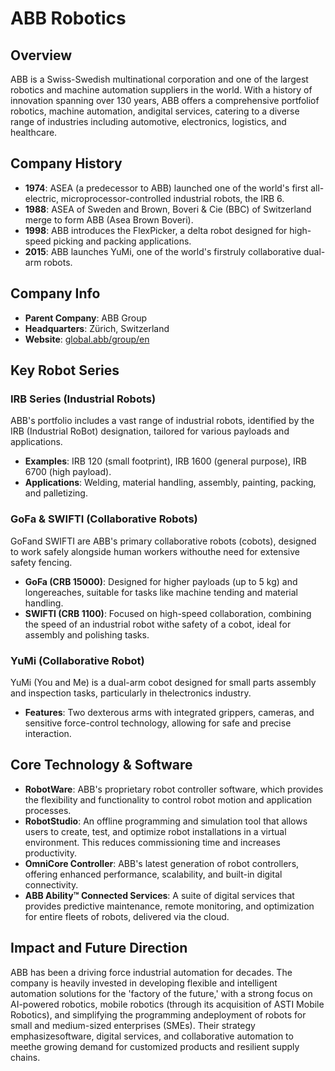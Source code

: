 # ABB Robotics

## Overview
ABB is a Swiss-Swedish multinational corporation and one of the largest robotics and machine automation suppliers in the world. With a history of innovation spanning over 130 years, ABB offers a comprehensive portfoliof robotics, machine automation, andigital services, catering to a diverse range of industries including automotive, electronics, logistics, and healthcare.

## Company History
- **1974**: ASEA (a predecessor to ABB) launched one of the world's first all-electric, microprocessor-controlled industrial robots, the IRB 6.
- **1988**: ASEA of Sweden and Brown, Boveri & Cie (BBC) of Switzerland merge to form ABB (Asea Brown Boveri).
- **1998**: ABB introduces the FlexPicker, a delta robot designed for high-speed picking and packing applications.
- **2015**: ABB launches YuMi, one of the world's firstruly collaborative dual-arm robots.

## Company Info
- **Parent Company**: ABB Group
- **Headquarters**: Zürich, Switzerland
- **Website**: [global.abb/group/en](https://global.abb/group/en)

## Key Robot Series

### IRB Series (Industrial Robots)
ABB's portfolio includes a vast range of industrial robots, identified by the IRB (Industrial RoBot) designation, tailored for various payloads and applications.
- **Examples**: IRB 120 (small footprint), IRB 1600 (general purpose), IRB 6700 (high payload).
- **Applications**: Welding, material handling, assembly, painting, packing, and palletizing.

### GoFa & SWIFTI (Collaborative Robots)
GoFand SWIFTI are ABB's primary collaborative robots (cobots), designed to work safely alongside human workers withouthe need for extensive safety fencing.
- **GoFa (CRB 15000)**: Designed for higher payloads (up to 5 kg) and longereaches, suitable for tasks like machine tending and material handling.
- **SWIFTI (CRB 1100)**: Focused on high-speed collaboration, combining the speed of an industrial robot withe safety of a cobot, ideal for assembly and polishing tasks.

### YuMi (Collaborative Robot)
YuMi (You and Me) is a dual-arm cobot designed for small parts assembly and inspection tasks, particularly in thelectronics industry.
- **Features**: Two dexterous arms with integrated grippers, cameras, and sensitive force-control technology, allowing for safe and precise interaction.

## Core Technology & Software

- **RobotWare**: ABB's proprietary robot controller software, which provides the flexibility and functionality to control robot motion and application processes.
- **RobotStudio**: An offline programming and simulation tool that allows users to create, test, and optimize robot installations in a virtual environment. This reduces commissioning time and increases productivity.
- **OmniCore Controller**: ABB's latest generation of robot controllers, offering enhanced performance, scalability, and built-in digital connectivity.
- **ABB Ability™ Connected Services**: A suite of digital services that provides predictive maintenance, remote monitoring, and optimization for entire fleets of robots, delivered via the cloud.

## Impact and Future Direction
ABB has been a driving force industrial automation for decades. The company is heavily invested in developing flexible and intelligent automation solutions for the 'factory of the future,' with a strong focus on AI-powered robotics, mobile robotics (through its acquisition of ASTI Mobile Robotics), and simplifying the programming andeployment of robots for small and medium-sized enterprises (SMEs). Their strategy emphasizesoftware, digital services, and collaborative automation to meethe growing demand for customized products and resilient supply chains.
